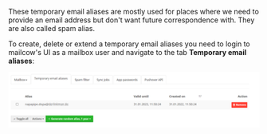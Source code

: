 These temporary email aliases are mostly used for places where we need to provide an email address but don't want future correspondence with. They are also called spam alias.

To create, delete or extend a temporary email aliases you need to login to mailcow's UI as a mailbox user and navigate to the tab **Temporary email aliases**:

![How to set spam- or temporary email aliases in mailcow](mailcow-spamalias.en.png)